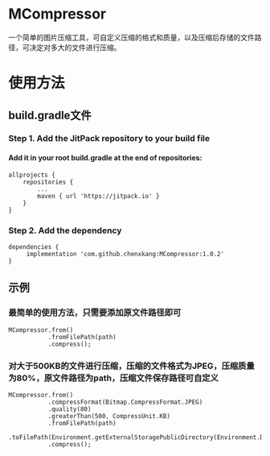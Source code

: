 # MCompressor
一个简单的图片压缩工具，可自定义压缩的格式和质量，以及压缩后存储的文件路径，可决定对多大的文件进行压缩。

# 使用方法

## build.gradle文件

### Step 1. Add the JitPack repository to your build file

#### Add it in your root build.gradle at the end of repositories:

	allprojects {
		repositories {
			...
			maven { url 'https://jitpack.io' }
		}
	}

### Step 2. Add the dependency

	dependencies {
    	 implementation 'com.github.chenxkang:MCompressor:1.0.2'
    }


## 示例

### 最简单的使用方法，只需要添加原文件路径即可

    MCompressor.from()
               .fromFilePath(path)
               .compress();

### 对大于500KB的文件进行压缩，压缩的文件格式为JPEG，压缩质量为80%，原文件路径为path，压缩文件保存路径可自定义

    MCompressor.from()
               .compressFormat(Bitmap.CompressFormat.JPEG)
               .quality(80)
               .greaterThan(500, CompressUnit.KB)
               .fromFilePath(path)
               .toFilePath(Environment.getExternalStoragePublicDirectory(Environment.DIRECTORY_PICTURES).getAbsolutePath())
               .compress();
